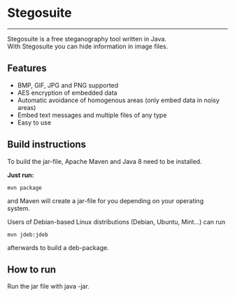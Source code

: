 Stegosuite  
==========

----------------------------------------------

Stegosuite is a free steganography tool written in Java.  
With Stegosuite you can hide information in image files.

## Features
* BMP, GIF, JPG and PNG supported
* AES encryption of embedded data
* Automatic avoidance of homogenous areas (only embed data in noisy areas)
* Embed text messages and multiple files of any type
* Easy to use

## Build instructions
To build the jar-file, Apache Maven and Java 8 need to be installed.


**Just run:** 

    mvn package

and Maven will create a jar-file for you depending on your operating system.


Users of Debian-based Linux distributions (Debian, Ubuntu, Mint...) can run

    mvn jdeb:jdeb
afterwards to build a deb-package.

## How to run
Run the jar file with java -jar.